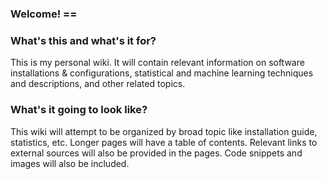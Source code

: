 ### Welcome! ==

### What's this and what's it for? 

This is my personal wiki. It will contain relevant information on software installations & configurations, statistical and machine learning techniques and descriptions, and other related topics. 

### What's it going to look like? 

This wiki will attempt to be organized by broad topic like installation guide, statistics, etc. Longer pages will have a table of contents. Relevant links to external sources will also be provided in the pages. Code snippets and images will also be included.
